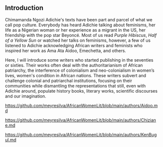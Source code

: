## Introduction

Chimamanda Ngozi Adichie's texts have been part and parcel of what we call pop culture. Everybody has heard Adichie talking about feminisms, her life as a Nigerian woman or her experience as a migrant in the US, her friendship with the pop star Beyoncé. Most of us read *Purple Hibiscus*, *Half of a Yellow Sun* or watched her talks on feminisms, however, a few of us listened to Adichie acknowledging African writers and feminists who inspired her work as Ama Ata Aidoo, Emechetta, and others. 

Here, I will introduce some writers who started publishing in the seventies or sixties. Their works often deal with the authoritarianism of African patriarchy, 
the interference of colonialism and neo-colonialism in women’s lives, women's condition in African nations. These writers subvert 
and challenge colonial and patriarchal institutions, focusing on their communities 
while dismantling the representations that still, even with Adichie around, populate history books, literary works, scientific discourses and our imagination.  


https://github.com/meyresilva/AfricanWomenLit/blob/main/authors/Aidoo.md

https://github.com/meyresilva/AfricanWomenLit/blob/main/authors/Chiziane.md

https://github.com/meyresilva/AfricanWomenLit/blob/main/authors/KenBugul.md

